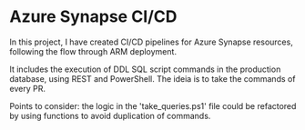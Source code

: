 # Azure Synapse CI/CD
In this project, I have created CI/CD pipelines for Azure Synapse resources, following the flow through ARM deployment.

It includes the execution of DDL SQL script commands in the production database, using REST and PowerShell. The ideia is to take the commands of every PR.

Points to consider: the logic in the 'take_queries.ps1' file could be refactored by using functions to avoid duplication of commands.